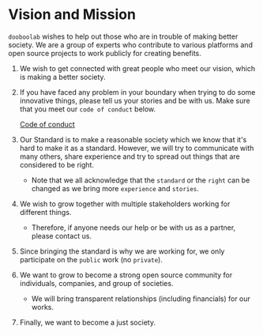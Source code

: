 # Vision and Mission

`dooboolab` wishes to help out those who are in trouble of making better society. We are a group of experts who contribute to various platforms and open source projects to work publicly for creating benefits.

1. We wish to get connected with great people who meet our vision, which is making a better society.
2. If you have faced any problem in your boundary when trying to do some innovative things, please tell us your stories and be with us. Make sure that you meet our `code of conduct` below.

    [Code of conduct](./code-of-conduct.md)

3. Our Standard is to make a reasonable society which we know that it's hard to make it as a standard. However, we will try to communicate with many others, share experience and try to spread out things that are considered to be right.
    - Note that we all acknowledge that the `standard` or the `right` can be changed as we bring more `experience` and `stories`.
4. We wish to grow together with multiple stakeholders working for different things.
    - Therefore, if anyone needs our help or be with us as a partner, please contact us.
5. Since bringing the standard is why we are working for, we only participate on the `public` work (no `private`).
6. We want to grow to become a strong open source community for individuals, companies, and group of societies.
    - We will bring transparent relationships (including financials) for our works.
7. Finally, we want to become a just society.